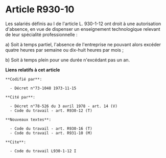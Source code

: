 # Article R930-10

Les salariés définis au I de l'article L. 930-1-12 ont droit à une autorisation d'absence, en vue de dispenser un
enseignement technologique relevant de leur spécialité professionnelle :

a) Soit à temps partiel, l'absence de l'entreprise ne pouvant alors excéder quatre heures par semaine ou dix-huit heures par
mois ;

b) Soit à temps plein pour une durée n'excédant pas un an.

**Liens relatifs à cet article**

	**Codifié par**:

	  - Décret n°73-1048 1973-11-15

	**Cité par**:

	  - Décret n°78-526 du 3 avril 1978 - art. 14 (V)
	  - Code du travail - art. R930-12 (T)

	**Nouveaux textes**:

	  - Code du travail - art. R930-16 (T)
	  - Code du travail - art. R931-10 (M)

	**Cite**:

	  - Code du travail L930-1-12 I
